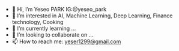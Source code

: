 - 👋 Hi, I’m Yeseo PARK IG:@yeseo_park
- 👀 I’m interested in AI, Machine Learning, Deep Learning, Finance technology, Cooking
- 🌱 I’m currently learning ...
- 💞️ I’m looking to collaborate on ...
- 📫 How to reach me: yeser1299@gmail.com

<!---
yspark1299/yspark1299 is a ✨ special ✨ repository because its `README.md` (this file) appears on your GitHub profile.
You can click the Preview link to take a look at your changes.
--->

